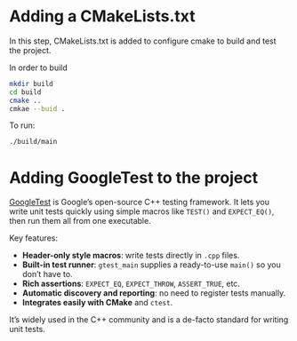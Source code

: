 # Adding a CMakeLists.txt

In this step, CMakeLists.txt is added to configure cmake to build and test the project.

In order to build

```bash
mkdir build
cd build
cmake ..
cmkae --buid .
```

To run:

```bash
./build/main
```
# Adding GoogleTest to the project


[GoogleTest](https://github.com/google/googletest) is Google’s open-source C++ testing framework.
It lets you write unit tests quickly using simple macros like `TEST()` and `EXPECT_EQ()`, then run them all from one executable.

Key features:
- **Header-only style macros**: write tests directly in `.cpp` files.
- **Built-in test runner**: `gtest_main` supplies a ready-to-use `main()` so you don’t have to.
- **Rich assertions**: `EXPECT_EQ`, `EXPECT_THROW`, `ASSERT_TRUE`, etc.
- **Automatic discovery and reporting**: no need to register tests manually.
- **Integrates easily with CMake** and `ctest`.

It’s widely used in the C++ community and is a de-facto standard for writing unit tests.

